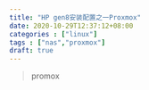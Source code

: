 ```yaml
---
title: "HP gen8安装配置之一Proxmox"
date: 2020-10-29T12:37:12+08:00
categories : ["linux"]
tags : ["nas","proxmox"]
draft: true
---
```

>promox
